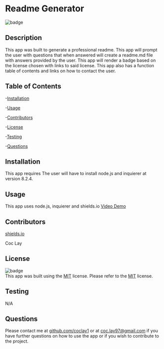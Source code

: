 # Readme Generator

  ![badge](https://img.shields.io/badge/License-MIT-orange)
  <br />

  ## Description
  This app was built to generate a professional readme. This app will prompt the user with questions that when answered will create a readme.md file with answers provided by the user. This app will render a badge based on the license chosen with links to said license. This app also has a function table of contents and links on how to contact the user.

  ## Table of Contents
  -[Installation](#installation)

  -[Usage](#usage)

  -[Contributors](#contributors)
  
  -[License](#license)

  -[Testing](#testing)

  -[Questions](#questions)

  ## Installation
  This app requires The user will have to install node.js and inquierer at version 8.2.4.

  ## Usage
   This app uses node.js, inquierer and shields.io
   [Video Demo](./Untitled_%20Apr%2012%2C%202023%209_38%20PM.webm)

  ## Contributors
  [shields.io](https://shields.io/)
  
  Coc Lay

  ## License
  ![badge](https://img.shields.io/badge/License-MIT-orange)
  <br />
  This app was built using the [MIT](https://choosealicense.com/licenses/mit/) license. Please refer to the [MIT](https://choosealicense.com/licenses/mit/) license.

  ## Testing
  N/A

  ## Questions
  Please contact me at [github.com/coclay1](https://github.com/coclay1) or at [coc.lay97@gmail.com](coc.lay97@gmail.com) 
  if you have further questions on how to use the app or if you wish to contribute to the project.
